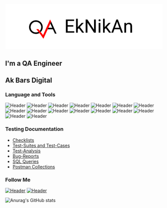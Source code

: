 ![Header](https://github.com/eknikan/eknikan/blob/main/pic/eknikan.png)
## I'm a QA Engineer 
## Ak Bars Digital



### Language and Tools
![Header](https://img.shields.io/badge/Jira-090909?style=for-the-badge&logo=jira&logoColor=136be1)
![Header](https://img.shields.io/badge/TestRail-090909?style=for-the-badge&logo=TestRail&logoColor=71b556)
![Header](https://img.shields.io/badge/DevTools-090909?style=for-the-badge&logo=googlechrome&logoColor=2674f2)
![Header](https://img.shields.io/badge/Postman-090909?style=for-the-badge&logo=postman&logoColor=f76935)
![Header](https://img.shields.io/badge/Swagger-090909?style=for-the-badge&logo=swagger&logoColor=7ede2b)
![Header](https://img.shields.io/badge/Git-090909?style=for-the-badge&logo=git&logoColor=8cc4d7)
![Header](https://img.shields.io/badge/Github-090909?style=for-the-badge&logo=github&logoColor=8cc4d7)
![Header](https://img.shields.io/badge/Instana-090909?style=for-the-badge&logo=instana&logoColor=0074d0)
![Header](https://img.shields.io/badge/Figma-090909?style=for-the-badge&logo=figma&logoColor=7d5fa6)
![Header](https://img.shields.io/badge/MySQL-090909?style=for-the-badge&logo=mysql&logoColor=00618a)
![Header](https://img.shields.io/badge/TeamCity-090909?style=for-the-badge&logo=teamcity&logoColor=4aa73c)
![Header](https://img.shields.io/badge/Kibana-090909?style=for-the-badge&logo=kibana&logoColor=3ad07d)
![Header](https://img.shields.io/badge/Fiddler-090909?style=for-the-badge&logo=fiddler&logoColor=8cc4d7)
![Header](https://img.shields.io/badge/Sentry-090909?style=for-the-badge&logo=Sentry&logoColor=8cc4d7)
![Header](https://img.shields.io/badge/JMeter-090909?style=for-the-badge&logo=JMeter&logoColor=8cc4d7)
![Header](https://img.shields.io/badge/Unleash-090909?style=for-the-badge&logo=Unleash&logoColor=8cc4d7)

### Testing Documentation

- [Checklists](https://github.com/eknikan/checklist)
- [Test-Suites and Test-Cases](https://github.com/eknikan/test-cases)
- [Test-Analysis]([https://github.com/eknikan/test-analysis](https://docs.google.com/spreadsheets/d/1krCUFEUeEdrHC1LSzPrPyiQaOBs0b2Puc4QTCX7Ehys/edit#gid=0))
- [Bug-Reports](https://github.com/eknikan/bug-reports)
- [SQL Queries](https://github.com/eknikan/SQL)
- [Postman Collections](https://github.com/eknikan/postman)

### Follow Me
[![Header](https://img.shields.io/badge/Instagram-090909?style=for-the-badge&logo=instagram&logoColor=9939a3)](https://www.instagram.com/kate_katuha/)
[![Header](https://img.shields.io/badge/Telegram-090909?style=for-the-badge&logo=telegram&logoColor=31a5db)](https://t.me/Katerina_nikol)

![Anurag's GitHub stats](https://github-readme-stats.vercel.app/api?username=eknikan&show_icons=true&theme=radical)
